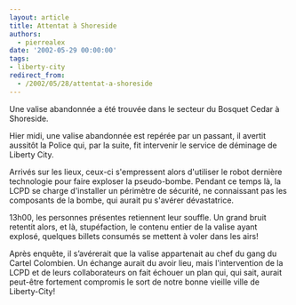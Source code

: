 ```yaml
---
layout: article
title: Attentat à Shoreside
authors:
  - pierrealex
date: '2002-05-29 00:00:00'
tags:
- liberty-city
redirect_from:
  - /2002/05/28/attentat-a-shoreside
---
```


Une valise abandonnée a été trouvée dans le secteur du Bosquet Cedar à Shoreside.

Hier midi, une valise abandonnée est repérée par un passant, il avertit aussitôt la Police qui, par la suite, fit intervenir le service de déminage de Liberty City.

Arrivés sur les lieux, ceux-ci s'empressent alors d'utiliser le robot dernière technologie pour faire exploser la pseudo-bombe. Pendant ce temps là, la LCPD se charge d'installer un périmètre de sécurité, ne connaissant pas les composants de la bombe, qui aurait pu s'avérer dévastatrice.

13h00, les personnes présentes retiennent leur souffle. Un grand bruit retentit alors, et là, stupéfaction, le contenu entier de la valise ayant explosé, quelques billets consumés se mettent à voler dans les airs!

Après enquête, il s’avérerait que la valise appartenait au chef du gang du Cartel Colombien. Un échange aurait du avoir lieu, mais l'intervention de la LCPD et de leurs collaborateurs on fait échouer un plan qui, qui sait, aurait peut-être fortement compromis le sort de notre bonne vieille ville de Liberty-City!